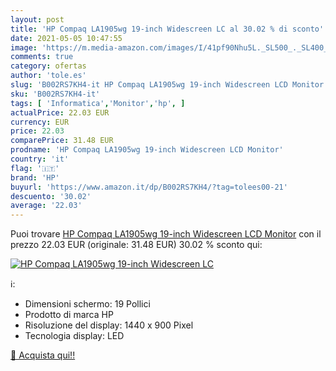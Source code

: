 ```yaml
---
layout: post
title: 'HP Compaq LA1905wg 19-inch Widescreen LC al 30.02 % di sconto'
date: 2021-05-05 10:47:55
image: 'https://m.media-amazon.com/images/I/41pf90Nhu5L._SL500_._SL400_.jpg'
comments: true
category: ofertas
author: 'tole.es'
slug: 'B002RS7KH4-it HP Compaq LA1905wg 19-inch Widescreen LCD Monitor'
sku: 'B002RS7KH4-it'
tags: [ 'Informatica','Monitor','hp', ]
actualPrice: 22.03 EUR
currency: EUR
price: 22.03
comparePrice: 31.48 EUR
prodname: 'HP Compaq LA1905wg 19-inch Widescreen LCD Monitor'
country: 'it'
flag: '🇮🇹'
brand: 'HP'
buyurl: 'https://www.amazon.it/dp/B002RS7KH4/?tag=tolees00-21'
descuento: '30.02'
average: '22.03'
---
```


Puoi trovare [HP Compaq LA1905wg 19-inch Widescreen LCD Monitor](https://www.amazon.it/dp/B002RS7KH4/?tag=tolees00-21) con il prezzo 22.03 EUR (originale: 31.48 EUR) 30.02 % sconto qui:

[![HP Compaq LA1905wg 19-inch Widescreen LC](https://m.media-amazon.com/images/I/41pf90Nhu5L._SL500_._SL400_.jpg)](https://www.amazon.it/dp/B002RS7KH4/?tag=tolees00-21)

ℹ️:

- Dimensioni schermo: 19 Pollici
- Prodotto di marca HP
- Risoluzione del display: 1440 x 900 Pixel
- Tecnologia display: LED

[🛒 Acquista qui!!](https://www.amazon.it/dp/B002RS7KH4/?tag=tolees00-21)
